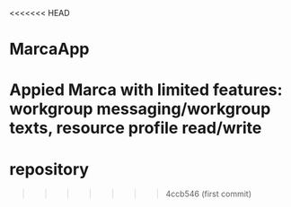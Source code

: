 <<<<<<< HEAD
# MarcaApp
Appied Marca with limited features: workgroup messaging/workgroup texts, resource profile read/write
=======
# repository
>>>>>>> 4ccb546 (first commit)
